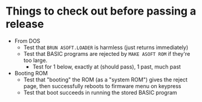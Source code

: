 # Things to check out before passing a release

- From DOS
  - Test that `BRUN ASOFT.LOADER` is harmless (just returns immediately)
  - Test that BASIC programs are rejected by `MAKE ASOFT ROM` if they're too large.
    - Test for 1 below, exactly at (should pass), 1 past, much past
- Booting ROM
  - Test that "booting" the ROM (as a "system ROM") gives the reject page, then successfully reboots to firmware menu on keypress
  - Test that boot succeeds in running the stored BASIC program
